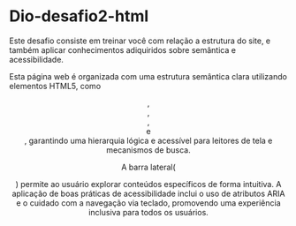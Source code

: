 # Dio-desafio2-html
Este desafio consiste em treinar você com relação a estrutura do site, e também aplicar conhecimentos adiquiridos sobre semântica e acessibilidade.


Esta página web é organizada com uma estrutura semântica clara utilizando elementos HTML5, como <header>, <nav>, <main>, <aside> e <article>, garantindo uma hierarquia lógica e acessível para leitores de tela e mecanismos de busca.

A barra lateral(<aside>) permite ao usuário explorar conteúdos específicos de forma intuitiva. A aplicação de boas práticas de acessibilidade inclui o uso de atributos ARIA e o cuidado com a navegação via teclado, promovendo uma experiência inclusiva para todos os usuários.
